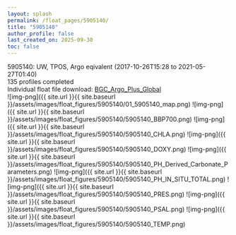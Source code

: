 ```yaml
---
layout: splash
permalink: /float_pages/5905140/
title: "5905140"
author_profile: false
last_created_on: 2025-09-30
toc: false
---
```

 
5905140: UW, TPOS, Argo eqivalent (2017-10-26T15:28 to 2021-05-27T01:40)\
135 profiles completed\
Individual float file download: [BGC_Argo_Plus_Global](https://ftp.soest.hawaii.edu/bgc_argo_plus/Individual_Floats/outliers_removed/5905140_Sprof_processed.nc)\
![img-png]({{ site.url }}{{ site.baseurl }}/assets/images/float_figures/5905140/01_5905140_map.png)
![img-png]({{ site.url }}{{ site.baseurl }}/assets/images/float_figures/5905140/5905140_BBP700.png)
![img-png]({{ site.url }}{{ site.baseurl }}/assets/images/float_figures/5905140/5905140_CHLA.png)
![img-png]({{ site.url }}{{ site.baseurl }}/assets/images/float_figures/5905140/5905140_DOXY.png)
![img-png]({{ site.url }}{{ site.baseurl }}/assets/images/float_figures/5905140/5905140_PH_Derived_Carbonate_Parameters.png)
![img-png]({{ site.url }}{{ site.baseurl }}/assets/images/float_figures/5905140/5905140_PH_IN_SITU_TOTAL.png)
![img-png]({{ site.url }}{{ site.baseurl }}/assets/images/float_figures/5905140/5905140_PRES.png)
![img-png]({{ site.url }}{{ site.baseurl }}/assets/images/float_figures/5905140/5905140_PSAL.png)
![img-png]({{ site.url }}{{ site.baseurl }}/assets/images/float_figures/5905140/5905140_TEMP.png)

